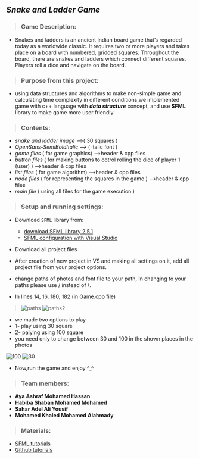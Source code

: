 ## *Snake and Ladder Game*
> ### Game Description:
   * Snakes and ladders is an ancient Indian board game that’s regarded today as a worldwide classic. It requires two or more players and takes place on a board            with numbered, gridded squares. Throughout the board, there are snakes and ladders which connect different squares. Players roll a dice and navigate on the board.
   
> ### Purpose from this project:
   * using data structures and algorithms to make non-simple game and calculating time complexity in different conditions,we implemented      game with c++ language        with **_data structure_** concept, and use **SFML** library to make game more user friendly. 
   
> ### Contents:
   * _snake and ladder image_ -->( 30 squares )
   * _OpenSans-SemiBoldItalic_ --> ( italic font ) 
   * _game files_   ( for game graphics)  -->header & cpp files
   * _button files_ ( for making buttons to cotrol rolling the dice of player 1 (user) )  -->header & cpp files
   * _list files_   ( for game algorithm)  -->header & cpp files
   * _node files_   ( for representing the squares in the game )  -->header & cpp files
   * _main file_    ( using all files for the game execution )
   
> ### Setup and running settings:
   * Download `SFML` library from:
        * [download SFML library 2.5.1](https://www.sfml-dev.org/download/sfml/2.5.1/)
        * [SFML configuration with Visual Studio](https://www.sfml-dev.org/tutorials/2.5/start-vc.php)
       
  * Download all project files 
  * After creation of new project in VS and making all settings on it, add all project file from your project options.
  * change paths of photos and font file to your path, In changing to your paths please use / instead of \\. 
  * In lines 14, 16, 180, 182 (in Game.cpp file)
  
  > ![paths](https://user-images.githubusercontent.com/104461730/166102854-4d9cbbaf-63a8-4d1d-b617-c8a27a9584b1.png) 
  > ![paths2](https://user-images.githubusercontent.com/104461730/166102863-56685325-5773-45ac-b845-331c344310c8.png)

  * we made two options to play
  *    1- play using 30 square
  *    2- palying using 100 square 
  * you need only to change between 30 and 100 in the shown places in the photos
  
  ![100](https://user-images.githubusercontent.com/104461730/166103317-a73b34f5-6566-4b2a-824c-1a49b89b9091.png)
  ![30](https://user-images.githubusercontent.com/104461730/166103318-411a7110-740c-4e1e-8cb3-c9479ddf12a4.png)

  
  * Now,run the game and enjoy  ^_^
> ### Team members:
   - **Aya Ashraf Mohamed Hassan** 
   - **Habiba Shaban Mohamed Mohamed**
   - **Sahar Adel Ali Yousif**
   - **Mohamed Khaled Mohamed Alahmady**
> ### Materials:
   *  [SFML tutorials](https://youtube.com/playlist?list=PL21OsoBLPpMOO6zyVlxZ4S4hwkY_SLRW9)
   *  [Github tutorials](https://youtube.com/playlist?list=PLDoPjvoNmBAw4eOj58MZPakHjaO3frVMF)
